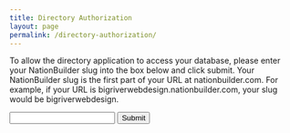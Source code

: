 ```yaml
---
title: Directory Authorization
layout: page
permalink: /directory-authorization/
---
```


<script>
    function requestAuth() {
        event.preventDefault();
        slug = $("#slug").val();

        function preauthenticate(slug, callback) {
                var data= {
                    'slug' : slug
                }

                $.ajax({
                    type: "GET",
                    url: "http://www.nbdirectory.site/preauthenticate",
                    data: data,
                    crossDomain: true,
                });

                console.log(slug);

                callback(slug);
            }

        function authorization_redirect(slug) {
               url = "https://" + slug + ".nationbuilder.com/oauth/authorize?response_type=code&client_id=725cf9d4f9380b5d8946b238fb8d2f1f10c151b86dee199913ade8521679e2f6&redirect_uri=https%3A%2F%2Fwww.nbdirectory.site%2Fauthenticate";
               window.location.href = url;
        }

       preauthenticate(slug, authorization_redirect);
    }
</script>
<div id="main-container">
     <div class="directoryPageBox clickable">
        <p> To allow the directory application to access your database, please enter your NationBuilder slug into the box below and click submit.  Your NationBuilder slug is the first part of your URL at nationbuilder.com. For example, if your URL is bigriverwebdesign.nationbuilder.com, your slug would be bigriverwebdesign. </p>
        <form id="auth-form" class="clickable" onsubmit="requestAuth()">
            <input id='slug' type='text' name='nation_slug' label='Nation Slug'>
            <input id='submit' type='submit' value='Submit'>
        </form>
    </div>
</div>